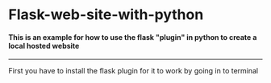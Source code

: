 # Flask-web-site-with-python
#### This is an example for how to use the flask "plugin" in python to create a local hosted website

---

First you have to install the flask plugin for it to work by going in to terminal 
